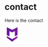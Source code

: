 # contact

Here is the contact

![image]

[image]: https://github.com/adam-p/markdown-here/raw/master/src/common/images/icon48.png "Logo Title Text 2"
